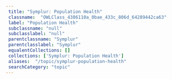 ```yaml
--- 
 title: "Symplur: Population Health" 
 classname:  "OWLClass_4386110a_0bae_433c_806d_64289442ca63" 
 label: "Population Health" 
 subclassname: "null" 
 subclasslabel: "null" 
 parentclassname: "Symplur" 
 parentclasslabel: "Symplur" 
 equalentCollections: [] 
 collections: ['Symplur: Population Health']
 aliases:  "/topic/symplur-population-health"  
 searchCategory: "topic" 
---
```

